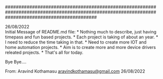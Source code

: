 


##################################################################################################################################################

26/08/2022    
Initial Message of README.md file:
    * Nothing much to describe, just having timepass and fun based projects.
    * Each project is taking of about an year.
    * I need to reduce the time taking in that.
    * Need to create more IOT and home automation projects.
    * Aim is to create more and more device drivers releated projects.
    * That's all for today.
    




Bye Bye....

  From:
    Aravind Kothamasu
    aravindkothamasu@gmail.com
    26/08/2022

